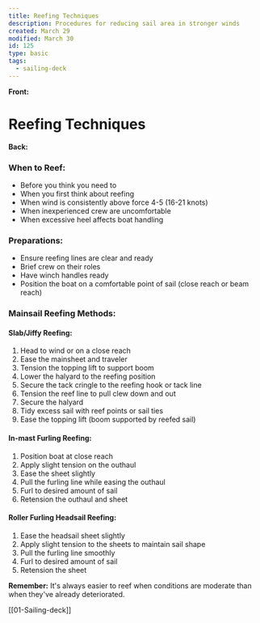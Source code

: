 ```yaml
---
title: Reefing Techniques
description: Procedures for reducing sail area in stronger winds
created: March 29
modified: March 30
id: 125
type: basic
tags:
  - sailing-deck
---
```


**Front:**
# Reefing Techniques

**Back:**
<div class="when-to-reef">
  <h3>When to Reef:</h3>
  <ul>
    <li>Before you think you need to</li>
    <li>When you first think about reefing</li>
    <li>When wind is consistently above force 4-5 (16-21 knots)</li>
    <li>When inexperienced crew are uncomfortable</li>
    <li>When excessive heel affects boat handling</li>
  </ul>
</div>

<div class="preparations">
  <h3>Preparations:</h3>
  <ul>
    <li>Ensure reefing lines are clear and ready</li>
    <li>Brief crew on their roles</li>
    <li>Have winch handles ready</li>
    <li>Position the boat on a comfortable point of sail (close reach or beam reach)</li>
  </ul>
</div>

<div class="reefing-methods">
  <h3>Mainsail Reefing Methods:</h3>

  <h4>Slab/Jiffy Reefing:</h4>
  <ol>
    <li>Head to wind or on a close reach</li>
    <li>Ease the mainsheet and traveler</li>
    <li>Tension the topping lift to support boom</li>
    <li>Lower the halyard to the reefing position</li>
    <li>Secure the tack cringle to the reefing hook or tack line</li>
    <li>Tension the reef line to pull clew down and out</li>
    <li>Secure the halyard</li>
    <li>Tidy excess sail with reef points or sail ties</li>
    <li>Ease the topping lift (boom supported by reefed sail)</li>
  </ol>

  <h4>In-mast Furling Reefing:</h4>
  <ol>
    <li>Position boat at close reach</li>
    <li>Apply slight tension on the outhaul</li>
    <li>Ease the sheet slightly</li>
    <li>Pull the furling line while easing the outhaul</li>
    <li>Furl to desired amount of sail</li>
    <li>Retension the outhaul and sheet</li>
  </ol>

  <h4>Roller Furling Headsail Reefing:</h4>
  <ol>
    <li>Ease the headsail sheet slightly</li>
    <li>Apply slight tension to the sheets to maintain sail shape</li>
    <li>Pull the furling line smoothly</li>
    <li>Furl to desired amount of sail</li>
    <li>Retension the sheet</li>
  </ol>
</div>

<p><strong>Remember:</strong> It's always easier to reef when conditions are moderate than when they've already deteriorated.</p>
[[01-Sailing-deck]]
